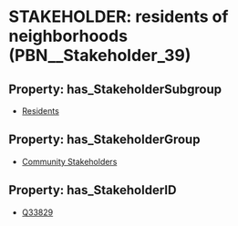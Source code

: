 # STAKEHOLDER: __residents of neighborhoods__ (PBN__Stakeholder_39)

## Property: has_StakeholderSubgroup

* [Residents](PBN__StakeholderSubgroup_72)

## Property: has_StakeholderGroup

* [Community Stakeholders](PBN__StakeholderGroup_8)

## Property: has_StakeholderID

* [Q33829](Q33829)

